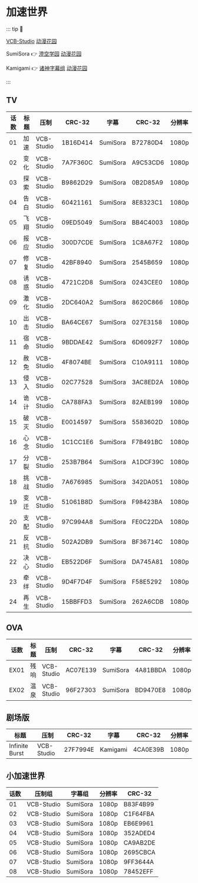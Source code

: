 # 加速世界

::: tip 📌

[VCB-Studio](https://vcb-s.com) [动漫花园](https://share.dmhy.org/topics/list/team_id/581)

SumiSora :point_right: [澄空学园](https://bbs.sumisora.net) [动漫花园](https://share.dmhy.org/topics/list/team_id/58)

Kamigami :point_right: [诸神字幕组](https://subs.kamigami.org) [动漫花园](https://share.dmhy.org/topics/list/team_id/288)

:::

## TV

| 话数 | 标题 | 压制 | CRC-32 | 字幕 | CRC-32 | 分辨率 |
| --- | --- | --- | --- | --- | --- | --- |
| 01 | 加速 | VCB-Studio | 1B16D414 | SumiSora | B72780D4 | 1080p |
| 02 | 变化 | VCB-Studio | 7A7F360C | SumiSora | A9C53CD6 | 1080p |
| 03 | 探索 | VCB-Studio | B9862D29 | SumiSora | 0B2D85A9 | 1080p |
| 04 | 告白 | VCB-Studio | 60421161 | SumiSora | 8E8323C1 | 1080p |
| 05 | 飞翔 | VCB-Studio | 09ED5049 | SumiSora | BB4C4003 | 1080p |
| 06 | 报应 | VCB-Studio | 300D7CDE | SumiSora | 1C8A67F2 | 1080p |
| 07 | 修复 | VCB-Studio | 42BF8940 | SumiSora | 2545B659 | 1080p |
| 08 | 诱惑 | VCB-Studio | 4721C2D8 | SumiSora | 0243CEE0 | 1080p |
| 09 | 激化 | VCB-Studio | 2DC640A2 | SumiSora | 8620C866 | 1080p |
| 10 | 出击 | VCB-Studio | BA64CE67 | SumiSora | 027E3158 | 1080p |
| 11 | 宿命 | VCB-Studio | 9BDDAE42 | SumiSora | 6D6092F7 | 1080p |
| 12 | 赦免 | VCB-Studio | 4F8074BE | SumiSora | C10A9111 | 1080p |
| 13 | 侵入 | VCB-Studio | 02C77528 | SumiSora | 3AC8ED2A | 1080p |
| 14 | 诡计 | VCB-Studio | CA788FA3 | SumiSora | 82AEB199 | 1080p |
| 15 | 破灭 | VCB-Studio | E0014597 | SumiSora | 5583602D | 1080p |
| 16 | 心念 | VCB-Studio | 1C1CC1E6 | SumiSora | F7B491BC | 1080p |
| 17 | 分裂 | VCB-Studio | 253B7B64 | SumiSora | A1DCF39C | 1080p |
| 18 | 挑战 | VCB-Studio | 7A676985 | SumiSora | 342DA051 | 1080p |
| 19 | 变迁 | VCB-Studio | 51061B8D | SumiSora | F98423BA | 1080p |
| 20 | 支配 | VCB-Studio | 97C994A8 | SumiSora | FE0C22DA | 1080p |
| 21 | 反抗 | VCB-Studio | 502A2DB9 | SumiSora | BF36714C | 1080p |
| 22 | 决心 | VCB-Studio | EB522D6F | SumiSora | DA745A81 | 1080p |
| 23 | 牵绊 | VCB-Studio | 9D4F7D4F | SumiSora | F58E5292 | 1080p |
| 24 | 再生 | VCB-Studio | 15BBFFD3 | SumiSora | 262A6CDB | 1080p |

## OVA

| 话数 | 标题 | 压制 | CRC-32 | 字幕 | CRC-32 | 分辨率 |
| --- | --- | --- | --- | --- | --- | --- |
| EX01 | 残响 | VCB-Studio | AC07E139 | SumiSora | 4A81BBDA | 1080p |
| EX02 | 温泉 | VCB-Studio | 96F27303 | SumiSora | BD9470E8 | 1080p |

## 剧场版

| 标题 | 压制 | CRC-32 | 字幕 | CRC-32 | 分辨率 |
| --- | --- | --- | --- | --- | --- |
| Infinite Burst | VCB-Studio | 27F7994E | Kamigami | 4CA0E39B | 1080p |

## 小加速世界

| 话数 | 压制组 | 字幕组 | 分辨率 | CRC-32 |
| --- | --- | --- | --- | --- |
| 01 | VCB-Studio | SumiSora | 1080p | B83F4B99 |
| 02 | VCB-Studio | SumiSora | 1080p | C1F64FBA |
| 03 | VCB-Studio | SumiSora | 1080p | EB6E9961 |
| 04 | VCB-Studio | SumiSora | 1080p | 352ADED4 |
| 05 | VCB-Studio | SumiSora | 1080p | CA9AB2DE |
| 06 | VCB-Studio | SumiSora | 1080p | 2695CBCA |
| 07 | VCB-Studio | SumiSora | 1080p | 9FF3644A |
| 08 | VCB-Studio | SumiSora | 1080p | 78452EFF |